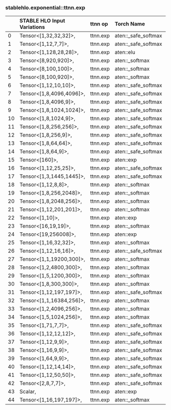 
### stablehlo.exponential::ttnn.exp


||STABLE HLO Input Variations|ttnn op|Torch Name|Status|
| :--- | :--- | :--- | :--- | :--- |
|0|Tensor<[1,32,32,32]>,|ttnn.exp|aten::_safe_softmax|4|
|1|Tensor<[1,12,7,7]>,|ttnn.exp|aten::_safe_softmax|4|
|2|Tensor<[1,128,28,28]>,|ttnn.exp|aten::elu|4|
|3|Tensor<[8,920,920]>,|ttnn.exp|aten::_softmax|4|
|4|Tensor<[8,100,100]>,|ttnn.exp|aten::_softmax|4|
|5|Tensor<[8,100,920]>,|ttnn.exp|aten::_softmax|4|
|6|Tensor<[1,12,10,10]>,|ttnn.exp|aten::_safe_softmax|4|
|7|Tensor<[1,8,4096,4096]>,|ttnn.exp|aten::_safe_softmax|4|
|8|Tensor<[1,8,4096,9]>,|ttnn.exp|aten::_safe_softmax|4|
|9|Tensor<[1,8,1024,1024]>,|ttnn.exp|aten::_safe_softmax|4|
|10|Tensor<[1,8,1024,9]>,|ttnn.exp|aten::_safe_softmax|4|
|11|Tensor<[1,8,256,256]>,|ttnn.exp|aten::_safe_softmax|4|
|12|Tensor<[1,8,256,9]>,|ttnn.exp|aten::_safe_softmax|4|
|13|Tensor<[1,8,64,64]>,|ttnn.exp|aten::_safe_softmax|4|
|14|Tensor<[1,8,64,9]>,|ttnn.exp|aten::_safe_softmax|4|
|15|Tensor<[160]>,|ttnn.exp|aten::exp|5|
|16|Tensor<[1,12,25,25]>,|ttnn.exp|aten::_safe_softmax|4|
|17|Tensor<[1,3,1445,1445]>,|ttnn.exp|aten::_safe_softmax|4|
|18|Tensor<[1,12,8,8]>,|ttnn.exp|aten::_softmax|4|
|19|Tensor<[1,8,256,2048]>,|ttnn.exp|aten::_softmax|4|
|20|Tensor<[1,8,2048,256]>,|ttnn.exp|aten::_softmax|4|
|21|Tensor<[1,12,201,201]>,|ttnn.exp|aten::_softmax|4|
|22|Tensor<[1,10]>,|ttnn.exp|aten::exp|5|
|23|Tensor<[16,19,19]>,|ttnn.exp|aten::_softmax|4|
|24|Tensor<[19,256008]>,|ttnn.exp|aten::exp|5|
|25|Tensor<[1,16,32,32]>,|ttnn.exp|aten::_softmax|4|
|26|Tensor<[1,12,16,16]>,|ttnn.exp|aten::_safe_softmax|4|
|27|Tensor<[1,1,19200,300]>,|ttnn.exp|aten::_softmax|4|
|28|Tensor<[1,2,4800,300]>,|ttnn.exp|aten::_softmax|4|
|29|Tensor<[1,5,1200,300]>,|ttnn.exp|aten::_softmax|4|
|30|Tensor<[1,8,300,300]>,|ttnn.exp|aten::_softmax|4|
|31|Tensor<[1,12,197,197]>,|ttnn.exp|aten::_safe_softmax|4|
|32|Tensor<[1,1,16384,256]>,|ttnn.exp|aten::_softmax|4|
|33|Tensor<[1,2,4096,256]>,|ttnn.exp|aten::_softmax|4|
|34|Tensor<[1,5,1024,256]>,|ttnn.exp|aten::_softmax|4|
|35|Tensor<[1,71,7,7]>,|ttnn.exp|aten::_safe_softmax|4|
|36|Tensor<[1,12,12,12]>,|ttnn.exp|aten::_safe_softmax|4|
|37|Tensor<[1,12,9,9]>,|ttnn.exp|aten::_safe_softmax|4|
|38|Tensor<[1,16,9,9]>,|ttnn.exp|aten::_safe_softmax|4|
|39|Tensor<[1,64,9,9]>,|ttnn.exp|aten::_safe_softmax|4|
|40|Tensor<[1,12,14,14]>,|ttnn.exp|aten::_safe_softmax|4|
|41|Tensor<[1,12,50,50]>,|ttnn.exp|aten::_safe_softmax|4|
|42|Tensor<[2,8,7,7]>,|ttnn.exp|aten::_safe_softmax|4|
|43|Scalar,|ttnn.exp|aten::exp|5|
|44|Tensor<[1,16,197,197]>,|ttnn.exp|aten::_softmax|4|
